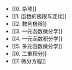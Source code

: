 - [[0. 杂项]]
- [[1. 函数的极限与连续]]
- [[2. 数列极限]]
- [[3. 一元函数微分学]]
- [[4. 一元函数积分学]]
- [[5. 多元函数微分学]]
- [[6. 二重积分]]
- [[7. 微分方程]]
